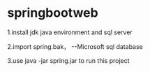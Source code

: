 # springbootweb
1.install jdk java environment and sql server 

2.import spring.bak， --Microsoft sql database 

3.use java -jar spring.jar to run this project

